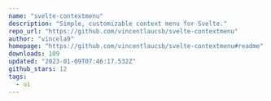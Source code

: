 ```yaml
---
name: "svelte-contextmenu"
description: "Simple, customizable context menu for Svelte."
repo_url: "https://github.com/vincentlaucsb/svelte-contextmenu"
author: "vincela9"
homepage: "https://github.com/vincentlaucsb/svelte-contextmenu#readme"
downloads: 109
updated: "2023-01-09T07:46:17.532Z"
github_stars: 12
tags: 
  - ui
---
```

